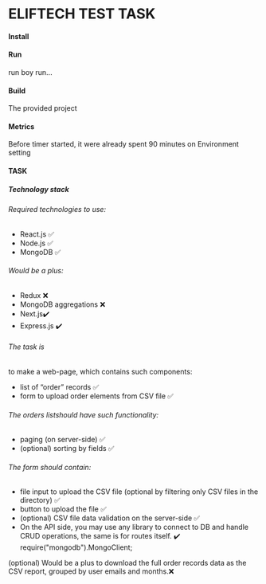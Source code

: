 # ELIFTECH TEST TASK

#### Install

#### Run

run boy run...

#### Build

The provided project

#### Metrics

Before timer started, it were already spent 90 minutes on Environment setting

#### TASK
##### Technology stack 
###### Required technologies to use: 
* React.js ✅ 
* Node.js ✅
* MongoDB ✅

###### Would be a plus: 
* Redux ❌
* MongoDB aggregations ❌
* Next.js✔️
* Express.js ✔️


###### The task is
to make a web-page, which contains such components: 
* list of “order” records ✅
* form to upload order elements from CSV file ✅


###### The orders list​ should have such functionality: 
* paging (on server-side) ✅
* (optional) sorting by fields ✅
###### The form​ should contain: 
* file input to upload the CSV file (optional by filtering only CSV files in the directory) ✅
* button to upload the file ✅
* (optional) CSV file data validation on the server-side ✅
* On the API side, you may use any library to connect to DB and handle CRUD operations, the same is for routes itself. ✔️ require("mongodb").MongoClient;


(optional) Would be a plus​ to download the full order records data as the CSV report, grouped by ​user emails​ and ​months​.❌
